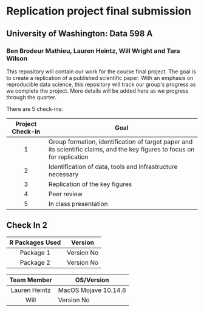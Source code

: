 # Replication project final submission
## University of Washington: Data 598 A
### Ben Brodeur Mathieu, Lauren Heintz, Will Wright and Tara Wilson

This repository will contain our work for the course final project. The goal is to create a replication of a published scientific paper. With an emphasis on reproducible data science, this repository will track our group's progress as we complete the project. More details will be added here as we progress through the quarter.

There are 5 check-ins:

| Project Check-in   | Goal      |
|:------------------:|-----------|
| 1 | Group formation, identification of target paper and its scientific claims, and the key figures to focus on for replication |
| 2 | Identification of data, tools and infrastructure necessary |
| 3 | Replication of the key figures |
| 4 | Peer review |
| 5 | In class presentation |

## Check In 2

| R Packages Used   | Version      |
|:------------------:|-----------|
| Package 1 | Version No |
| Package 2 | Version No |


| Team Member   | OS/Version      |
|:------------------:|-----------|
| Lauren Heintz |  MacOS Mojave 10.14.6 |
| Will | Version No |
